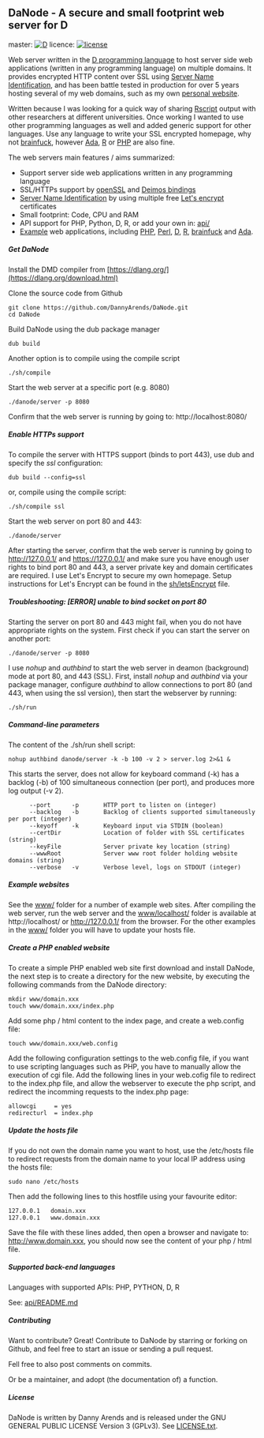 DaNode - A secure and small footprint web server for D 
------------------------------------------------------
master: [![D](https://github.com/DannyArends/DaNode/actions/workflows/d.yml/badge.svg?branch=master)](https://github.com/DannyArends/DaNode/actions/workflows/d.yml)
licence: [![license](https://img.shields.io/github/license/DannyArends/DaNode.svg?style=flat)](https://github.com/DannyArends/DaNode/blob/master/LICENSE.txt)

Web server written in the [D programming language](https://dlang.org/) to 
host server side web applications (written in any programming language) on multiple domains. 
It provides encrypted HTTP content over SSL using 
[Server Name Identification](https://en.wikipedia.org/wiki/Server_Name_Indication), 
and has been battle tested in production for over 5 years hosting several of my 
web domains, such as my own [personal website](https://www.dannyarends.nl/).

Written because I was looking for a quick way of sharing 
[Rscript](https://www.r-project.org/about.html) output with other researchers at 
different universities. Once working I wanted to use other programming languages as 
well and added generic support for other languages. Use any language to 
write your SSL encrypted homepage, why not
[brainfuck](https://en.wikipedia.org/wiki/Brainfuck), however 
[Ada](https://en.wikipedia.org/wiki/Ada), 
[R](https://www.r-project.org) or 
[PHP](https://en.wikipedia.org/wiki/PHP) are also fine.

The web servers main features / aims summarized:

- Support server side web applications written in any programming language
- SSL/HTTPs support by [openSSL](https://www.openssl.org/) and [Deimos bindings](https://github.com/D-Programming-Deimos/openssl)
- [Server Name Identification](https://en.wikipedia.org/wiki/Server_Name_Indication) by using multiple free [Let's encrypt](https://letsencrypt.org/) certificates
- Small footprint: Code, CPU and RAM
- API support for PHP, Python, D, R, or add your own in: [api/](api/)
- [Example](www/localhost/) web applications, including [PHP](www/localhost/php.php), [Perl](www/localhost/perl.pl), [D](www/localhost/keepalive.d), [R](www/localhost/rscript.r), [brainfuck](www/localhost/test.bf) and [Ada](www/localhost/test.ada).

##### Get DaNode

Install the DMD compiler from [https://dlang.org/](https://dlang.org/download.html)

Clone the source code from Github

    git clone https://github.com/DannyArends/DaNode.git
    cd DaNode

Build DaNode using the dub package manager

    dub build

Another option is to compile using the compile script

    ./sh/compile

Start the web server at a specific port (e.g. 8080)

    ./danode/server -p 8080

Confirm that the web server is running by going to: http://localhost:8080/

##### Enable HTTPs support

To compile the server with HTTPS support (binds to port 443), use dub and specify 
the _ssl_ configuration:

    dub build --config=ssl

or, compile using the compile script:

    ./sh/compile ssl

Start the web server on port 80 and 443:

    ./danode/server

After starting the server, confirm that the web server is running by going to http://127.0.0.1/ 
and https://127.0.0.1/ and make sure you have enough user rights to bind port 80 and 443, a server 
private key and domain certificates are required. I use Let's Encrypt to secure my own homepage. 
Setup instructions for Let's Encrypt can be found in the [sh/letsEncrypt](sh/letsEncrypt) file.

##### Troubleshooting: [ERROR]  unable to bind socket on port 80

Starting the server on port 80 and 443 might fail, when you do not have appropriate 
rights on the system. First check if you can start the server on another port:

    ./danode/server -p 8080

I use _nohup_ and _authbind_ to start the web server in deamon (background) mode at port 80, and 443 (SSL). 
First, install _nohup_ and _authbind_ via your package manager, configure _authbind_ to allow 
connections to port 80 (and 443, when using the ssl version), then start the webserver by running:

    ./sh/run

##### Command-line parameters

The content of the ./sh/run shell script:

    nohup authbind danode/server -k -b 100 -v 2 > server.log 2>&1 &

This starts the server, does not allow for keyboard command (-k) has a backlog (-b) 
of 100 simultaneous connection (per port), and produces more log output (-v 2).

          --port      -p       HTTP port to listen on (integer)
          --backlog   -b       Backlog of clients supported simultaneously per port (integer)
          --keyoff    -k       Keyboard input via STDIN (boolean)
          --certDir            Location of folder with SSL certificates (string)
          --keyFile            Server private key location (string)
          --wwwRoot            Server www root folder holding website domains (string)
          --verbose   -v       Verbose level, logs on STDOUT (integer)

##### Example websites

See the [www/](www/) folder for a number of example web sites. After compiling the web 
server, run the web server and the [www/localhost/](www/localhost/) folder is available 
at http://localhost/ or http://127.0.0.1/ from the browser. For the other examples in 
the [www/](www/) folder you will have to update your hosts file.

##### Create a PHP enabled website

To create a simple PHP enabled web site first download and install DaNode, the next 
step is to create a directory for the new website, by executing the following commands 
from the DaNode directory:

    mkdir www/domain.xxx
    touch www/domain.xxx/index.php

Add some php / html content to the index page, and create a web.config file:

    touch www/domain.xxx/web.config

Add the following configuration settings to the web.config file, if you want to use 
scripting languages such as PHP, you have to manually allow the execution of cgi file. 
Add the following lines in your web.cofig file to redirect to the index.php file, and 
allow the webserver to execute the php script, and redirect the incomming requests to 
the index.php page:

    allowcgi     = yes
    redirecturl  = index.php

##### Update the hosts file

If you do not own the domain name you want to host, use the /etc/hosts file to redirect 
requests from the domain name to your local IP address using the hosts file:

    sudo nano /etc/hosts

Then add the following lines to this hostfile using your favourite editor:

    127.0.0.1   domain.xxx
    127.0.0.1   www.domain.xxx

Save the file with these lines added, then open a browser and navigate to: 
http://www.domain.xxx, you should now see the content of your php / html file.

##### Supported back-end languages

Languages with supported APIs: PHP, PYTHON, D, R

See: [api/README.md](api/README.md)

##### Contributing

Want to contribute? Great! Contribute to DaNode by starring or forking on Github, 
and feel free to start an issue or sending a pull request.

Fell free to also post comments on commits.

Or be a maintainer, and adopt (the documentation of) a function.

##### License

DaNode is written by Danny Arends and is released under the GNU GENERAL PUBLIC 
LICENSE Version 3 (GPLv3). See [LICENSE.txt](LICENSE.txt).

